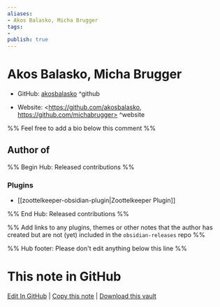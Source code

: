 ```yaml
---
aliases:
- Akos Balasko, Micha Brugger
tags:
- 
publish: true
---
```


# Akos Balasko, Micha Brugger

- GitHub: [akosbalasko](https://github.com/akosbalasko/) ^github
<!-- - Discord: `@` ^discord-->
- Website: <https://github.com/akosbalasko, https://github.com/michabrugger> ^website
<!-- - [[Publish sites|Publish site]]: ^publish-->

%% Feel free to add a bio below this comment %%


## Author of

%% Begin Hub: Released contributions %%
### Plugins
- [[zoottelkeeper-obsidian-plugin|Zoottelkeeper Plugin]]

%% End Hub: Released contributions %%

%% Add links to any plugins, themes or other notes that the author has created but are not (yet) included in the `obsidian-releases` repo %%

<!--
### Unlisted plugins
-->

<!--
### Others

- 
-->

<!--
## Sponsor this author

- [[GitHub sponsors]]: [Sponsor @akosbalasko on GitHub Sponsors](https://github.com/sponsors/akosbalasko) ^github-sponsor
- [[Buy me a coffee]]: ^buy-me-a-coffee
- [[PayPal]]: ^paypal
- [[Patreon]]: ^patreon

-->

<!--
## Follow this author

- [[YouTube Channels|On YouTube]]: ^youtube
- Twitter: ^twitter
- ...
-->

%% Hub footer: Please don't edit anything below this line %%

# This note in GitHub

<span class="git-footer">[Edit In GitHub](https://github.dev/obsidian-community/obsidian-hub/blob/main/01%20-%20Community/People/akosbalasko.md "git-hub-edit-note") | [Copy this note](https://raw.githubusercontent.com/obsidian-community/obsidian-hub/main/01%20-%20Community/People/akosbalasko.md "git-hub-copy-note") | [Download this vault](https://github.com/obsidian-community/obsidian-hub/archive/refs/heads/main.zip "git-hub-download-vault") </span>
